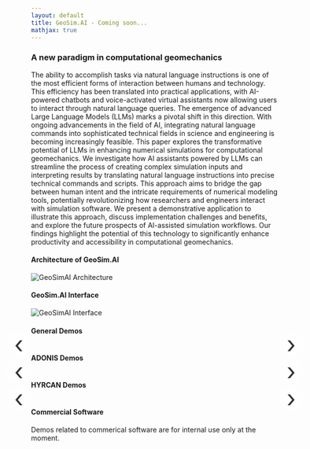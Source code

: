 ```yaml
---
layout: default
title: GeoSim.AI - Coming soon...
mathjax: true
---
```


### A new paradigm in computational geomechanics

The ability to accomplish tasks via natural language instructions is one of the most efficient forms of interaction between humans and technology. This efficiency has been translated into practical applications, with AI-powered chatbots and voice-activated virtual assistants now allowing users to interact through natural language queries. The emergence of advanced Large Language Models (LLMs) marks a pivotal shift in this direction. With ongoing advancements in the field of AI, integrating natural language commands into sophisticated technical fields in science and engineering is becoming increasingly feasible. This paper explores the transformative potential of LLMs in enhancing numerical simulations for computational geomechanics. We investigate how AI assistants powered by LLMs can streamline the process of creating complex simulation inputs and interpreting results by translating natural language instructions into precise technical commands and scripts. This approach aims to bridge the gap between human intent and the intricate requirements of numerical modeling tools, potentially revolutionizing how researchers and engineers interact with simulation software. We present a demonstrative application to illustrate this approach, discuss implementation challenges and benefits, and explore the future prospects of AI-assisted simulation workflows. Our findings highlight the potential of this technology to significantly enhance productivity and accessibility in computational geomechanics.

#### Architecture of GeoSim.AI

![GeoSimAI Architecture](/assets/figs/geosimai-architecture-v3.png)

#### GeoSim.AI Interface

![GeoSimAI Interface](/assets/figs/geosimai_chat_interface_2.png)

#### General Demos

<div id="general-demos-carousel" class="video-carousel" style="max-width: 800px; margin: 0 auto; position: relative;">
  <div class="video-container" style="display: flex; justify-content: center; align-items: center;"></div>
  <div class="prev-video nav-arrow" style="left: -50px;">&lsaquo;</div>
  <div class="next-video nav-arrow" style="right: -50px;">&rsaquo;</div>
</div>

#### ADONIS Demos

<div id="adonis-demos-carousel" class="video-carousel" style="max-width: 800px; margin: 0 auto; position: relative;">
  <div class="video-container" style="display: flex; justify-content: center; align-items: center;"></div>
  <div class="prev-video nav-arrow" style="left: -50px;">&lsaquo;</div>
  <div class="next-video nav-arrow" style="right: -50px;">&rsaquo;</div>
</div>

#### HYRCAN Demos

<div id="hyracan-demos-carousel" class="video-carousel" style="max-width: 800px; margin: 0 auto; position: relative;">
  <div class="video-container" style="display: flex; justify-content: center; align-items: center;"></div>
  <div class="prev-video nav-arrow" style="left: -50px;">&lsaquo;</div>
  <div class="next-video nav-arrow" style="right: -50px;">&rsaquo;</div>
</div>

#### Commercial Software

Demos related to commerical software are for internal use only at the moment.

<style>
  .nav-arrow {
    position: absolute;
    top: 50%;
    transform: translateY(-50%);
    cursor: pointer;
    font-size: 48px;
    color: #333;
    background-color: rgba(255, 255, 255, 0.7);
    width: 50px;
    height: 50px;
    border-radius: 50%;
    display: flex;
    justify-content: center;
    align-items: center;
  }
</style>

<script>
document.addEventListener('DOMContentLoaded', function() {
  const carousels = [
    {
      id: 'general-demos-carousel',
      videos: [
        { title: "Demo of GeoSim.AI Interface", id: "sgYn0wJrW9A" }
      ]
    },
    {
      id: 'adonis-demos-carousel',
      videos: [
        { title: "ADONIS Demo 1", id: "sgYn0wJrW9A" },
        { title: "ADONIS Demo 2", id: "sgYn0wJrW9A" }
      ]
    },
    {
      id: 'hyracan-demos-carousel',
      videos: [
        { title: "HYRCAN Demo 1", id: "sgYn0wJrW9A" },
        { title: "HYRCAN Demo 2", id: "sgYn0wJrW9A" }
      ]
    }
  ];

  carousels.forEach(carousel => {
    let currentVideoIndex = 0;
    const videoContainer = document.querySelector(`#${carousel.id} .video-container`);
    const prevArrow = document.querySelector(`#${carousel.id} .prev-video`);
    const nextArrow = document.querySelector(`#${carousel.id} .next-video`);

    function showVideo(index) {
      const video = carousel.videos[index];
      videoContainer.innerHTML = `
        <div>
          <h3 style="text-align: center;">${video.title}</h3>
          <iframe width="760" height="428" src="https://www.youtube.com/embed/${video.id}" frameborder="0" allow="accelerometer; autoplay; clipboard-write; encrypted-media; gyroscope; picture-in-picture" allowfullscreen></iframe>
        </div>
      `;
    }

    prevArrow.addEventListener('click', function() {
      currentVideoIndex = (currentVideoIndex - 1 + carousel.videos.length) % carousel.videos.length;
      showVideo(currentVideoIndex);
    });

    nextArrow.addEventListener('click', function() {
      currentVideoIndex = (currentVideoIndex + 1) % carousel.videos.length;
      showVideo(currentVideoIndex);
    });

    showVideo(currentVideoIndex);
  });
});
</script>
